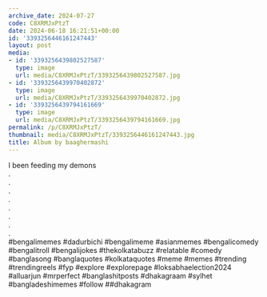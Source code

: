 ```yaml
---
archive_date: 2024-07-27
code: C8XRMJxPtzT
date: 2024-06-18 16:21:51+00:00
id: '3393256446161247443'
layout: post
media:
- id: '3393256439802527587'
  type: image
  url: media/C8XRMJxPtzT/3393256439802527587.jpg
- id: '3393256439970402872'
  type: image
  url: media/C8XRMJxPtzT/3393256439970402872.jpg
- id: '3393256439794161669'
  type: image
  url: media/C8XRMJxPtzT/3393256439794161669.jpg
permalink: /p/C8XRMJxPtzT/
thumbnail: media/C8XRMJxPtzT/3393256446161247443.jpg
title: Album by baaghermashi
---
```


I been feeding my demons   
.  
.  
.  
.  
.  
.  
.  
.  
#bengalimemes #dadurbichi #bengalimeme #asianmemes #bengalicomedy #bengalitroll #bengalijokes #thekolkatabuzz #relatable #comedy #banglasong #banglaquotes #kolkataquotes #meme #memes #trending #trendingreels #fyp #explore #explorepage #loksabhaelection2024 #alluarjun #mrperfect  #banglashitposts  #dhakagraam #sylhet #bangladeshimemes #follow ##dhakagram